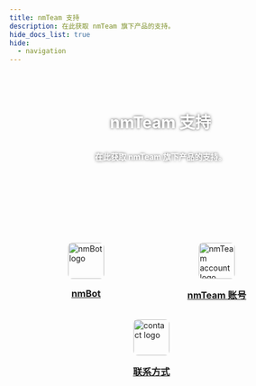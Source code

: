 ```yaml
---
title: nmTeam 支持
description: 在此获取 nmTeam 旗下产品的支持。
hide_docs_list: true
hide:
  - navigation
---
```


# 
<div class="headerBackground">
    <h1>nmTeam 支持</h1>
    <p>在此获取 nmTeam 旗下产品的支持。</p>
</div>

<style>
    .headerBackground {
        width: 120%;
        height: 300px;
        background-color: var(--md-default-bg-color);
        background-image: url(../img/nmteam-support-background.jpg);
        background-size: cover;
        background-position: center;
        background-repeat: no-repeat;
        display: flex;
        flex-direction: column;
        align-items: center;
        justify-content: center;
        margin: -90px -10% 20px -10%;
        padding: 1rem;
    }
    .headerBackground h1,
    .headerBackground p {
        text-align: center;
        text-shadow: 0 0 5px rgba(0, 0, 0, 0.7);
        font-weight: bold !important;
        color: #fff !important;
    }
    .productsTable {
        display: flex;
        flex-direction: row;
        flex-wrap: wrap;
        justify-content: center;
    }
    .product {
        width: 200px;
        display: flex;
        flex-direction: column;
        align-items: center;
        padding: 1rem;
        border-radius: 0.2rem;
        color: var(--md-default-fg-color) !important;
    }
    .product:hover,
    .product:focus-visible {
        background-color: var(--md-default-fg-color--lightest);
    }
    .product img {
        width: 64px;
        height: 64px;
        border-radius: 8px;
    }
    .product h3 {
        margin-top: 1rem;
        margin-bottom: 0;
    }
</style>

<div class="productsTable">
    <a class="product" href="nmbot-telegram">
        <img src="https://websiteres.nmteam.xyz/producticon/nmBot/logo@128.png" alt="nmBot logo" />
        <h3>nmBot</h3>
    </a>
    <a class="product" href="nmteam-account">
        <img src="https://websiteres.nmteam.xyz/producticon/nmTeam/logo@128.png" alt="nmTeam account logo" />
        <h3>nmTeam 账号</h3>
    </a>
    <a class="product" href="contact-us">
        <img src="https://websiteres.nmteam.xyz/producticon/nmTeam-Support/logo@512.png" alt="contact logo" />
        <h3>联系方式</h3>
    </a>
</div>
